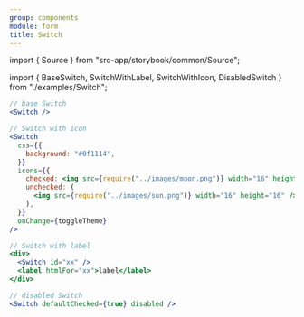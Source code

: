 ```yaml
---
group: components
module: form
title: Switch
---
```


import { Source } from "src-app/storybook/common/Source";

import { BaseSwitch, SwitchWithLabel, SwitchWithIcon, DisabledSwitch } from "./examples/Switch";

<BaseSwitch />

```jsx
// base Switch
<Switch />
```

<SwitchWithIcon />

```jsx
// Switch with icon
<Switch
  css={{
    background: "#0f1114",
  }}
  icons={{
    checked: <img src={require("../images/moon.png")} width="16" height="16" />,
    unchecked: (
      <img src={require("../images/sun.png")} width="16" height="16" />
    ),
  }}
  onChange={toggleTheme}
/>
```

<SwitchWithLabel />

```jsx
// Switch with label
<div>
  <Switch id="xx" />
  <label htmlFor="xx">label</label>
</div>
```

<DisabledSwitch />

```jsx
// disabled Switch
<Switch defaultChecked={true} disabled />
```

<Source path="src-components/form/Switch.tsx" />
